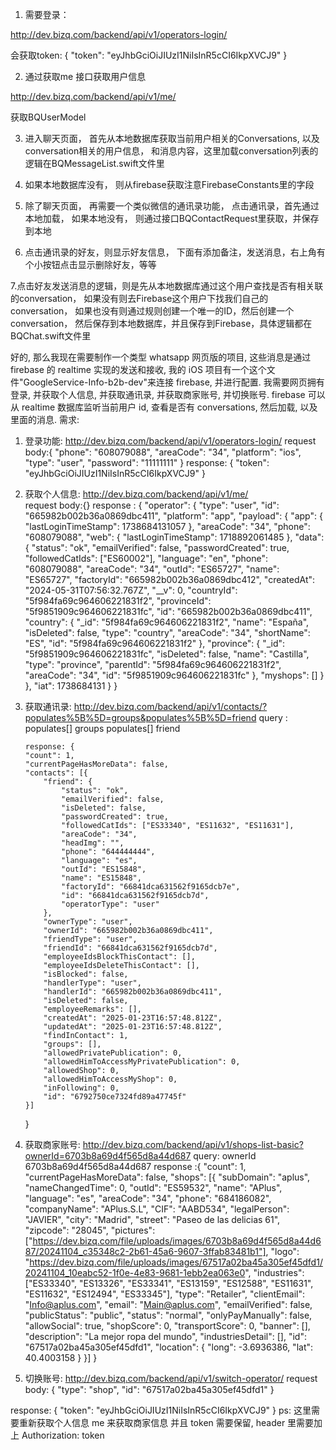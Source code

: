 1. 需要登录：

http://dev.bizq.com/backend/api/v1/operators-login/

会获取token: {
	"token": "eyJhbGciOiJIUzI1NiIsInR5cCI6IkpXVCJ9"
}

2. 通过获取me 接口获取用户信息

http://dev.bizq.com/backend/api/v1/me/

获取BQUserModel

3. 进入聊天页面， 首先从本地数据库获取当前用户相关的Conversations, 以及conversation相关的用户信息， 和消息内容，这里加载conversation列表的逻辑在BQMessageList.swift文件里

4. 如果本地数据库没有， 则从firebase获取注意FirebaseConstants里的字段

5. 除了聊天页面， 再需要一个类似微信的通讯录功能， 点击通讯录，首先通过本地加载， 如果本地没有， 则通过接口BQContactRequest里获取，并保存到本地

6. 点击通讯录的好友，则显示好友信息， 下面有添加备注，发送消息，右上角有个小按钮点击显示删除好友，等等

7.点击好友发送消息的逻辑，则是先从本地数据库通过这个用户查找是否有相关联的conversation， 如果没有则去Firebase这个用户下找我们自己的conversation， 如果也没有则通过规则创建一个唯一的ID，然后创建一个conversation， 然后保存到本地数据库，并且保存到Firebase，具体逻辑都在BQChat.swift文件里

好的, 那么我现在需要制作一个类型 whatsapp 网页版的项目, 这些消息是通过 firebase 的 realtime 实现的发送和接收, 我的 iOS 项目有一个这个文件"GoogleService-Info-b2b-dev"来连接 firebase, 并进行配置.
我需要网页拥有登录, 并获取个人信息, 并获取通讯录, 并获取商家账号, 并切换账号. firebase 可以从 realtime 数据库监听当前用户 id, 查看是否有 conversations, 然后加载, 以及里面的消息.
需求:

1.  登录功能:
    http://dev.bizq.com/backend/api/v1/operators-login/
    request body:{
    "phone": "608079088",
    "areaCode": "34",
    "platform": "ios",
    "type": "user",
    "password": "11111111"
    }
    response: {
    "token": "eyJhbGciOiJIUzI1NiIsInR5cCI6IkpXVCJ9"
    }

2.  获取个人信息:
    http://dev.bizq.com/backend/api/v1/me/  
     request body:{}
    response : {
    "operator": {
    "type": "user",
    "id": "665982b002b36a0869dbc411",
    "platform": "app",
    "payload": {
    "app": {
    "lastLoginTimeStamp": 1738684131057
    },
    "areaCode": "34",
    "phone": "608079088",
    "web": {
    "lastLoginTimeStamp": 1718892061485
    },
    "data": {
    "status": "ok",
    "emailVerified": false,
    "passwordCreated": true,
    "followedCatIds": ["ES60002"],
    "language": "en",
    "phone": "608079088",
    "areaCode": "34",
    "outId": "ES65727",
    "name": "ES65727",
    "factoryId": "665982b002b36a0869dbc412",
    "createdAt": "2024-05-31T07:56:32.767Z",
    "\_\_v": 0,
    "countryId": "5f984fa69c964606221831f2",
    "provinceId": "5f9851909c964606221831fc",
    "id": "665982b002b36a0869dbc411",
    "country": {
    "\_id": "5f984fa69c964606221831f2",
    "name": "España",
    "isDeleted": false,
    "type": "country",
    "areaCode": "34",
    "shortName": "ES",
    "id": "5f984fa69c964606221831f2"
    },
    "province": {
    "\_id": "5f9851909c964606221831fc",
    "isDeleted": false,
    "name": "Castilla",
    "type": "province",
    "parentId": "5f984fa69c964606221831f2",
    "areaCode": "34",
    "id": "5f9851909c964606221831fc"
    },
    "myshops": []
    }
    },
    "iat": 1738684131
    }
    }

3.  获取通讯录:
    http://dev.bizq.com/backend/api/v1/contacts/?populates%5B%5D=groups&populates%5B%5D=friend
    query : populates[] groups
    populates[] friend

        response: {
        "count": 1,
        "currentPageHasMoreData": false,
        "contacts": [{
        	"friend": {
        		"status": "ok",
        		"emailVerified": false,
        		"isDeleted": false,
        		"passwordCreated": true,
        		"followedCatIds": ["ES33340", "ES11632", "ES11631"],
        		"areaCode": "34",
        		"headImg": "",
        		"phone": "644444444",
        		"language": "es",
        		"outId": "ES15848",
        		"name": "ES15848",
        		"factoryId": "66841dca631562f9165dcb7e",
        		"id": "66841dca631562f9165dcb7d",
        		"operatorType": "user"
        	},
        	"ownerType": "user",
        	"ownerId": "665982b002b36a0869dbc411",
        	"friendType": "user",
        	"friendId": "66841dca631562f9165dcb7d",
        	"employeeIdsBlockThisContact": [],
        	"employeeIdsDeleteThisContact": [],
        	"isBlocked": false,
        	"handlerType": "user",
        	"handlerId": "665982b002b36a0869dbc411",
        	"isDeleted": false,
        	"employeeRemarks": [],
        	"createdAt": "2025-01-23T16:57:48.812Z",
        	"updatedAt": "2025-01-23T16:57:48.812Z",
        	"findInContact": 1,
        	"groups": [],
        	"allowedPrivatePublication": 0,
        	"allowedHimToAccessMyPrivatePublication": 0,
        	"allowedShop": 0,
        	"allowedHimToAccessMyShop": 0,
        	"inFollowing": 0,
        	"id": "6792750ce7324fd89a47745f"
        }]

    }

4.  获取商家账号:
    http://dev.bizq.com/backend/api/v1/shops-list-basic?ownerId=6703b8a69d4f565d8a44d687
    query: ownerId 6703b8a69d4f565d8a44d687
    response :{
    "count": 1,
    "currentPageHasMoreData": false,
    "shops": [{
    "subDomain": "aplus",
    "nameChangedTime": 0,
    "outId": "ES59532",
    "name": "APlus",
    "language": "es",
    "areaCode": "34",
    "phone": "684186082",
    "companyName": "APlus.S.L",
    "CIF": "AABD534",
    "legalPerson": "JAVIER",
    "city": "Madrid",
    "street": "Paseo de las delicias 61",
    "zipcode": "28045",
    "pictures": ["https://dev.bizq.com/file/uploads/images/6703b8a69d4f565d8a44d687/20241104_c35348c2-2b61-45a6-9607-3ffab83481b1"],
    "logo": "https://dev.bizq.com/file/uploads/images/67517a02ba45a305ef45dfd1/20241104_10eabc52-1f0e-4e83-9681-1ebb2ea063e0",
    "industries": ["ES33340", "ES13326", "ES33341", "ES13159", "ES12588", "ES11631", "ES11632", "ES12494", "ES33345"],
    "type": "Retailer",
    "clientEmail": "Info@aplus.com",
    "email": "Main@aplus.com",
    "emailVerified": false,
    "publicStatus": "public",
    "status": "normal",
    "onlyPayManually": false,
    "allowSocial": true,
    "shopScore": 0,
    "transportScore": 0,
    "banner": [],
    "description": "La mejor ropa del mundo",
    "industriesDetail": [],
    "id": "67517a02ba45a305ef45dfd1",
    "location": {
    "long": -3.6936386,
    "lat": 40.4003158
    }
    }]
    }

5.  切换账号:
    http://dev.bizq.com/backend/api/v1/switch-operator/
    request body: {
    "type": "shop",
    "id": "67517a02ba45a305ef45dfd1"
    }

response: {
"token": "eyJhbGciOiJIUzI1NiIsInR5cCI6IkpXVCJ9"
}
ps: 这里需要重新获取个人信息 me 来获取商家信息
并且 token 需要保留, header 里需要加上 Authorization: token
